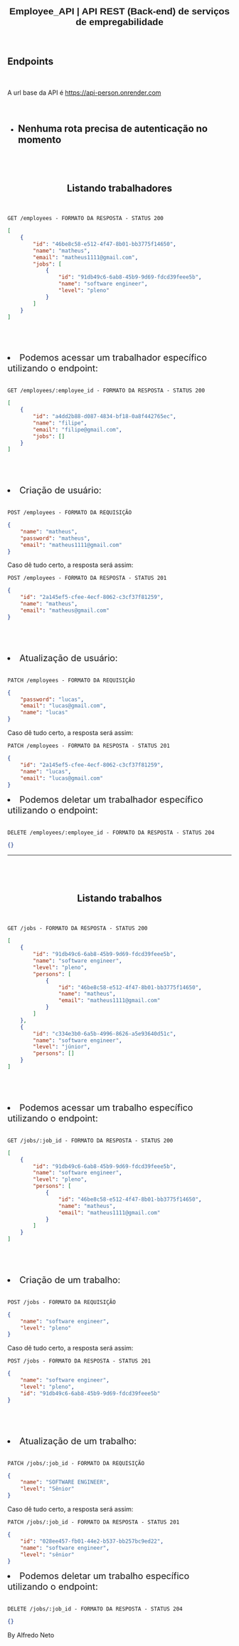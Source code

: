 <h2 align="center" style='font-family: sans-serif'>
	Employee_API | API REST (Back-end) de serviços de empregabilidade
</h2>

<br/>

## **Endpoints**

<br/>

A url base da API é https://api-person.onrender.com

<br/>

-   ## Nenhuma rota precisa de autenticação no momento

## <br/>

<h2 align ='center'> Listando trabalhadores </h2>

<br/>

`GET /employees - FORMATO DA RESPOSTA - STATUS 200`

```json
[
    {
        "id": "46be8c58-e512-4f47-8b01-bb3775f14650",
        "name": "matheus",
        "email": "matheus1111@gmail.com",
        "jobs": [
            {
                "id": "91db49c6-6ab8-45b9-9d69-fdcd39feee5b",
                "name": "software engineer",
                "level": "pleno"
            }
        ]
    }
]
```

## <br/>

<li style='font-size: 20px'>Podemos acessar um trabalhador específico utilizando o endpoint:</li>

<br/>

`GET /employees/:employee_id - FORMATO DA RESPOSTA - STATUS 200`

```json
[
    {
        "id": "a4dd2b88-d087-4834-bf18-0a8f442765ec",
        "name": "filipe",
        "email": "filipe@gmail.com",
        "jobs": []
    }
]
```

## <br/>

<li style='font-size: 20px'>Criação de usuário:</li>

<br/>

`POST /employees - FORMATO DA REQUISIÇÃO`

```json
{
    "name": "matheus",
    "password": "matheus",
    "email": "matheus1111@gmail.com"
}
```

Caso dê tudo certo, a resposta será assim:

`POST /employees - FORMATO DA RESPOSTA - STATUS 201`

```json
{
    "id": "2a145ef5-cfee-4ecf-8062-c3cf37f81259",
    "name": "matheus",
    "email": "matheus@gmail.com"
}
```

## <br/>

<li style='font-size: 20px'>Atualização de usuário:</li>

<br/>

`PATCH /employees - FORMATO DA REQUISIÇÃO`

```json
{
    "password": "lucas",
    "email": "lucas@gmail.com",
    "name": "lucas"
}
```

Caso dê tudo certo, a resposta será assim:

`PATCH /employees - FORMATO DA RESPOSTA - STATUS 201`

```json
{
    "id": "2a145ef5-cfee-4ecf-8062-c3cf37f81259",
    "name": "lucas",
    "email": "lucas@gmail.com"
}
```

<li style='font-size: 20px'>Podemos deletar um trabalhador específico utilizando o endpoint:</li>

<br/>

`DELETE /employees/:employee_id - FORMATO DA RESPOSTA - STATUS 204`

```json
{}
```

---

## <br/>

<h2 align ='center'> Listando trabalhos </h2>

<br/>

`GET /jobs - FORMATO DA RESPOSTA - STATUS 200`

```json
[
    {
        "id": "91db49c6-6ab8-45b9-9d69-fdcd39feee5b",
        "name": "software engineer",
        "level": "pleno",
        "persons": [
            {
                "id": "46be8c58-e512-4f47-8b01-bb3775f14650",
                "name": "matheus",
                "email": "matheus1111@gmail.com"
            }
        ]
    },
    {
        "id": "c334e3b0-6a5b-4996-8626-a5e93640d51c",
        "name": "software engineer",
        "level": "júnior",
        "persons": []
    }
]
```

## <br/>

<li style='font-size: 20px'>Podemos acessar um trabalho específico utilizando o endpoint:</li>

<br/>

`GET /jobs/:job_id - FORMATO DA RESPOSTA - STATUS 200`

```json
[
    {
        "id": "91db49c6-6ab8-45b9-9d69-fdcd39feee5b",
        "name": "software engineer",
        "level": "pleno",
        "persons": [
            {
                "id": "46be8c58-e512-4f47-8b01-bb3775f14650",
                "name": "matheus",
                "email": "matheus1111@gmail.com"
            }
        ]
    }
]
```

## <br/>

<li style='font-size: 20px'>Criação de um trabalho:</li>

<br/>

`POST /jobs - FORMATO DA REQUISIÇÃO`

```json
{
    "name": "software engineer",
    "level": "pleno"
}
```

Caso dê tudo certo, a resposta será assim:

`POST /jobs - FORMATO DA RESPOSTA - STATUS 201`

```json
{
    "name": "software engineer",
    "level": "pleno",
    "id": "91db49c6-6ab8-45b9-9d69-fdcd39feee5b"
}
```

## <br/>

<li style='font-size: 20px'>Atualização de um trabalho:</li>

<br/>

`PATCH /jobs/:job_id - FORMATO DA REQUISIÇÃO`

```json
{
    "name": "SOFTWARE ENGINEER",
    "level": "Sênior"
}
```

Caso dê tudo certo, a resposta será assim:

`PATCH /jobs/:job_id - FORMATO DA RESPOSTA - STATUS 201`

```json
{
    "id": "028ee457-fb01-44e2-b537-bb257bc9ed22",
    "name": "software engineer",
    "level": "sênior"
}
```

<li style='font-size: 20px'>Podemos deletar um trabalho específico utilizando o endpoint:</li>

<br/>

`DELETE /jobs/:job_id - FORMATO DA RESPOSTA - STATUS 204`

```json
{}
```

By Alfredo Neto
